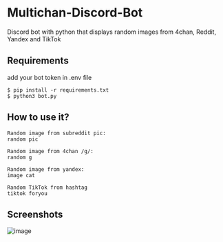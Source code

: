 # Multichan-Discord-Bot
Discord bot with python that displays random images from 4chan, Reddit, Yandex and TikTok

## Requirements
add your bot token in .env file
```shell
$ pip install -r requirements.txt
$ python3 bot.py
```

## How to use it?
```
Random image from subreddit pic:
random pic

Random image from 4chan /g/:
random g

Random image from yandex:
image cat

Random TikTok from hashtag
tiktok foryou
```
## Screenshots
![image](https://user-images.githubusercontent.com/33037084/135354900-d8507f7d-9118-4880-9a8f-6659129c839d.png)
